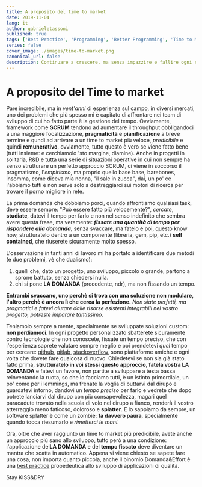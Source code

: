 ```yaml
---
title: A proposito del time to market
date: 2019-11-04
lang: it
author: gabrieletassoni
published: true
tags: ['Best Practice', 'Programming', 'Better Programming', 'Time to Market', 'La Domanda', 'Non Perdiamoci', 'KISS', 'DRY', 'Pragmatic']
series: false
cover_image: ./images/time-to-market.png
canonical_url: false
description: Continuare a crescere, ma senza impazzire e fallire ogni consegna.
---
```

# A proposito del Time to market

Pare incredibile, ma in _vent'anni_ di esperienza sul campo, in diversi mercati, uno dei problemi che più spesso mi è capitato di affrontare nei team di sviluppo di cui ho fatto parte è la gestione del tempo. Ovviamente, framework come **SCRUM** tendono ad aumentare il throughput obbligandoci a una maggiore focalizzazione, **pragmaticità** e **pianificazione** a breve termine e qundi ad arrivare a un time to market più veloce, *predicibile* e quindi **remunerativo**, ovviamente, tutto questo è vero se viene fatto bene (tutti insieme: e cerchiamolo 'sto margine, diamine). 
Anche in progetti in solitaria, R&D e tutta una serie di situazioni operative in cui non sempre ha senso strutturare un perfetto approccio SCRUM, ci viene in soccorso il pragmatismo, l'*empirismo*, ma proprio quello base base, barebones, insomma, come diceva mia nonna, "il sale in zucca", dai, un po' ce l'abbiamo tutti e non serve solo a destreggiarci sui motori di ricerca per trovare il porno migliore in rete.

La prima domanda che dobbiamo porci, quando affrontiamo qualsiasi task, deve essere sempre: "Può essere fatto più velocemente?", *cercate*, **studiate**, datevi il tempo per farlo e non nel senso indefinito che sembra avere questa frase, ma veramente: ***fissate una quantità di tempo per rispondere alla domanda***, senza svaccare, ma fatelo e poi, questo know how, strutturatelo dentro a un componente (libreria, gem, pip, etc.) **self contained**, che riuserete sicuramente molto spesso.

L'osservazione in tanti anni di lavoro mi ha portato a identificare due metodi (e due problemi, vè che dualismo): 

 1. quelli che, dato un progetto, uno sviluppo, piccolo o grande, partono a sprone battuto, senza chiedersi nulla.
 2. chi si pone **LA DOMANDA** (precedente, ndr), ma non fissando un tempo.

**Entrambi svaccano, uno perchè si trova con una soluzione non modulare, l'altro perchè è ancora lì che cerca la perfezione.** *Non siate perfetti, ma pragmatici e fatevi aiutare dalle risorse esistenti integrabili nel vostro progetto, potreste imparare tantissimo.*

Teniamolo sempre a mente, specialmente se sviluppate soluzioni custom: **non perdiamoci**. In ogni progetto personalizzato sbatterete sicuramente contro tecnologie che non conoscete, fissate un tempo preciso, che con l'esperienza saprete valutare sempre meglio e poi prendetevi *quel* tempo per cercare: [github](https://github.com/), [gitlab](https://about.gitlab.com/), [stackoverflow](https://stackoverflow.com/), sono piattaforme amiche e ogni volta che dovete fare qualcosa di nuovo. Chiedetevi se non sia già stato fatto prima, **strutturatelo in voi stessi questo approccio, fatela vostra LA DOMANDA** e fatevi un favore, non partite a sviluppare a testa bassa reinventando la ruota, so che lo facciamo tutti, è un istinto primordiale, un po' come per i lemmings, ma frenate la voglia di buttarvi dal dirupo e guardatevi intorno, dandovi un *tempo preciso* per farlo e vedrete che dopo potrete lanciarvi dal dirupo con più consapevolezza, magari quel paracadute trovato nella scuola di volo nel dirupo a fianco, renderà il vostro atterraggio meno faticoso, doloroso e **splatter**. E lo sappiamo da sempre, un software splatter è come un zombie: **fa davvero paura**, specialmente quando tocca riesumarlo e *rimetterci le mani*.

Ora, oltre che aver raggiunto un time to market più predicibile, avete anche un approccio più sano allo sviluppo, tutto però a una condizione: l'applicazione del**LA DOMANDA** e del **tempo fissato** deve diventare un mantra che scatta in automatico. Appena vi viene chiesto se sapete fare una cosa, non importa quanto piccola, anche il binomio Domanda&Effort è una [best practice](https://dinamicamente.org/it/blog/a-proposito-delle-best-practice/) propedeutica allo sviluppo di applicazioni di qualità.

Stay KISS&DRY